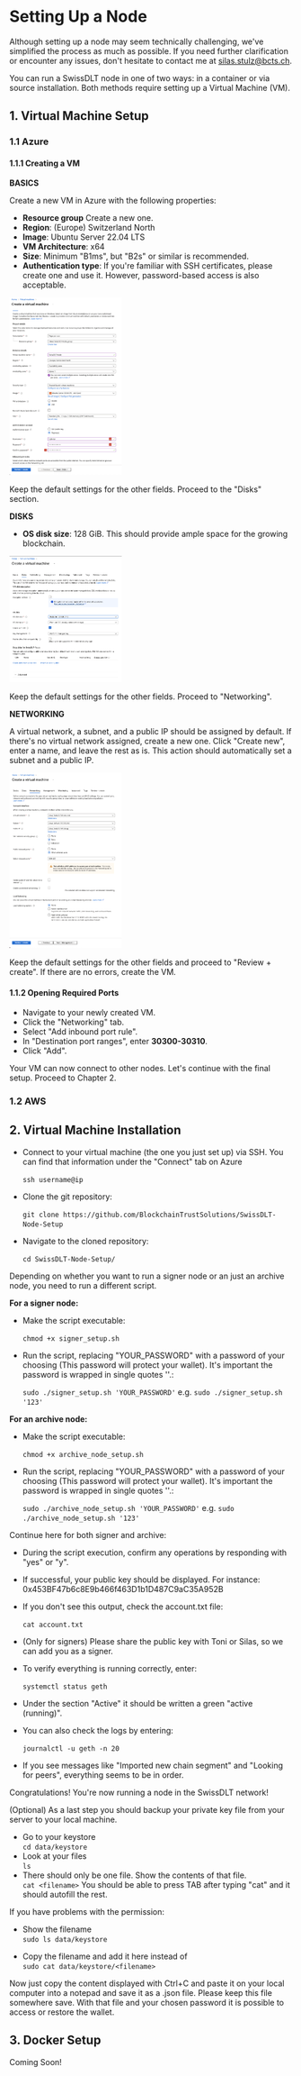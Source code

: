 # Setting Up a Node

Although setting up a node may seem technically challenging, we've simplified the process as much as possible. If you need further clarification or encounter any issues, don't hesitate to contact me at [silas.stulz@bcts.ch](mailto:silas.stulz@bcts.ch?subject=SwissDLT%20Setup%20Support).

You can run a SwissDLT node in one of two ways: in a container or via source installation. Both methods require setting up a Virtual Machine (VM).

## 1. Virtual Machine Setup

### 1.1 Azure

#### 1.1.1 Creating a VM

**BASICS**

Create a new VM in Azure with the following properties:

- **Resource group** Create a new one.
- **Region**: (Europe) Switzerland North
- **Image**: Ubuntu Server 22.04 LTS
- **VM Architecture**: x64
- **Size**: Minimum "B1ms", but "B2s" or similar is recommended.
- **Authentication type**: If you're familiar with SSH certificates, please create one and use it. However, password-based access is also acceptable.

<img src="img/azure_vm_basics.png" alt="Azure VM Setup Basics" width="200"/>

Keep the default settings for the other fields. Proceed to the "Disks" section.

**DISKS**

- **OS disk size**: 128 GiB. This should provide ample space for the growing blockchain.

<img src="img/azure_vm_disks.png" alt="Azure VM Setup Disks" width="200"/>

Keep the default settings for the other fields. Proceed to "Networking".

**NETWORKING**

A virtual network, a subnet, and a public IP should be assigned by default. If there's no virtual network assigned, create a new one. Click "Create new", enter a name, and leave the rest as is. This action should automatically set a subnet and a public IP.


<img src="img/azure_vm_networking.png" alt="Azure VM Setup Networking" width="200"/>


Keep the default settings for the other fields and proceed to "Review + create". If there are no errors, create the VM.

#### 1.1.2 Opening Required Ports

- Navigate to your newly created VM.
- Click the "Networking" tab.
- Select "Add inbound port rule".
- In "Destination port ranges", enter **30300-30310**.
- Click "Add".

Your VM can now connect to other nodes. Let's continue with the final setup. Proceed to Chapter 2.

### 1.2 AWS

## 2. Virtual Machine Installation

- Connect to your virtual machine (the one you just set up) via SSH. You can find that information under the "Connect" tab on Azure

  ```ssh username@ip``` 


- Clone the git repository:

  ```git clone https://github.com/BlockchainTrustSolutions/SwissDLT-Node-Setup```


- Navigate to the cloned repository:

  ```cd SwissDLT-Node-Setup/```

Depending on whether you want to run a signer node or an just an archive node, you need to run a different script.

<b>For a signer node:</b>

- Make the script executable:

  ```chmod +x signer_setup.sh```


- Run the script, replacing "YOUR_PASSWORD" with a password of your choosing (This password will protect your wallet). It's important the password is wrapped in single quotes ''.:

  ```sudo ./signer_setup.sh 'YOUR_PASSWORD'``` e.g. ```sudo ./signer_setup.sh '123'```

<b>For an archive node:</b>

- Make the script executable:

  ```chmod +x archive_node_setup.sh```


- Run the script, replacing "YOUR_PASSWORD" with a password of your choosing (This password will protect your wallet). It's important the password is wrapped in single quotes ''.:

  ```sudo ./archive_node_setup.sh 'YOUR_PASSWORD'``` e.g. ```sudo ./archive_node_setup.sh '123'```

Continue here for both signer and archive:

- During the script execution, confirm any operations by responding with "yes" or "y".

- If successful, your public key should be displayed. For instance: 0x453BF47b6c8E9b466f463D1b1D487C9aC35A952B


- If you don't see this output, check the account.txt file:

  ```cat account.txt```


- (Only for signers) Please share the public key with Toni or Silas, so we can add you as a signer.


- To verify everything is running correctly, enter:

  ```systemctl status geth```


- Under the section "Active" it should be written a green "active (running)".


- You can also check the logs by entering:

  ```journalctl -u geth -n 20```


- If you see messages like "Imported new chain segment" and "Looking for peers", everything seems to be in order.

Congratulations! You're now running a node in the SwissDLT network!

(Optional) As a last step you should backup your private key file from your server to your local machine.

- Go to your keystore <br>
  ```cd data/keystore```
- Look at your files <br>
  ```ls```
- There should only be one file. Show the contents of that file.<br>
  ```cat <filename>``` You should be able to press TAB after typing "cat" and it should autofill the rest.

If you have problems with the permission:

- Show the filename <br>
  ```sudo ls data/keystore```

- Copy the filename and add it here instead of <filename> <br>
  ```sudo cat data/keystore/<filename>```

Now just copy the content displayed with Ctrl+C and paste it on your local computer into a notepad and save it as a .json file. Please keep this file somewhere save. With that file and your chosen password it is possible to access or restore the wallet.

## 3. Docker Setup

Coming Soon!